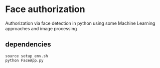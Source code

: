 # Face authorization

Authorization via face detection in python using some Machine Learning approaches and image processing

## dependencies

```
source setup_env.sh
python FaceApp.py
```
